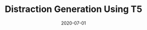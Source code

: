 ---
title: "Distraction Generation Using T5"
excerpt: "In this paper we generate distract answers for multiple-choice questions given a reference text,
question, and the correct answer. We fine tune a transformer (T5) on the distraction generation task with an additional term in the loss function to penalize distractors similar to the correct answer."
collection: portfolio
citation: "Fernando Gonzalez and Kevin Golan"
venue: 'Final project, Natural Language Procesing @ ETH Zurich'
date: 2020-07-01
paperurl: http://feradauto.github.io/files/distraction_generation.pdf
code: https://github.com/feradauto/distraction_generation
---